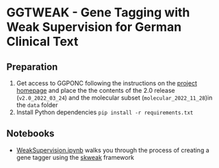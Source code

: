 # GGTWEAK - Gene Tagging with Weak Supervision for German Clinical Text

## Preparation

1. Get access to GGPONC following the instructions on the [project homepage](https://www.leitlinienprogramm-onkologie.de/projekte/ggponc-english/) and place the the contents of the 2.0 release (`v2.0_2022_03_24`) and the molecular subset (`molecular_2022_11_28`)in the `data` folder
2. Install Python dependencies `pip install -r requirements.txt` 


## Notebooks

- [WeakSupervision.ipynb](WeakSupervision) walks you through the process of creating a gene tagger using the [skweak](https://github.com/NorskRegnesentral/skweak) framework